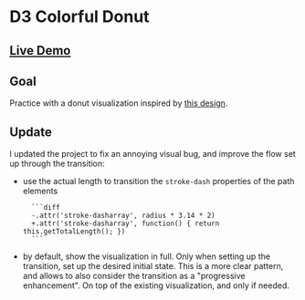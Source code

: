 # D3 Colorful Donut

## [Live Demo](https://codepen.io/borntofrappe/full/yWJWVV)

## Goal

Practice with a donut visualization inspired by [this design](https://dribbble.com/shots/5902025-Shopin-Marketing-Website-Design-Part-2).

## Update

I updated the project to fix an annoying visual bug, and improve the flow set up through the transition:

- use the actual length to transition the `stroke-dash` properties of the path elements

        ```diff
        -.attr('stroke-dasharray', radius * 3.14 * 2)
        +.attr('stroke-dasharray', function() { return this.getTotalLength(); })
        ```

- by default, show the visualization in full. Only when setting up the transition, set up the desired initial state. This is a more clear pattern, and allows to also consider the transition as a "progressive enhancement". On top of the existing visualization, and only if needed.

